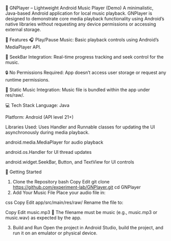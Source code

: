 🎵 GNPlayer – Lightweight Android Music Player (Demo)
A minimalistic, Java-based Android application for local music playback. GNPlayer is designed to demonstrate core media playback functionality using Android’s native libraries without requesting any device permissions or accessing external storage.

📱 Features
🎧 Play/Pause Music: Basic playback controls using Android’s MediaPlayer API.

📍 SeekBar Integration: Real-time progress tracking and seek control for the music.

🔒 No Permissions Required: App doesn’t access user storage or request any runtime permissions.

📂 Static Music Integration: Music file is bundled within the app under res/raw/.

💻 Tech Stack
Language: Java

Platform: Android (API level 21+)

Libraries Used:
Uses Handler and Runnable classes for updating the UI asynchronously during media playback.

android.media.MediaPlayer for audio playback

android.os.Handler for UI thread updates

android.widget.SeekBar, Button, and TextView for UI controls

🚀 Getting Started
1. Clone the Repository
bash
Copy
Edit
git clone https://github.com/experiment-lab/GNPlayer.git
cd GNPlayer
2. Add Your Music File
Place your audio file in:

css
Copy
Edit
app/src/main/res/raw/
Rename the file to:

Copy
Edit
music.mp3
🎵 The filename must be music (e.g., music.mp3 or music.wav) as expected by the app.

3. Build and Run
Open the project in Android Studio, build the project, and run it on an emulator or physical device.
